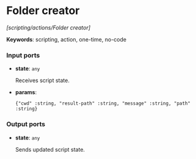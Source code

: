 # Folder creator

_[scripting/actions/Folder creator]_

__Keywords__: scripting, action, one-time, no-code

### Input ports

* __state__: ` any `


    Receives script state.<br>


* __params__: 
    ```
    {"cwd" :string, "result-path" :string, "message" :string, "path" :string}
    ```

### Output ports

* __state__: ` any `


    Sends updated script state.<br>

